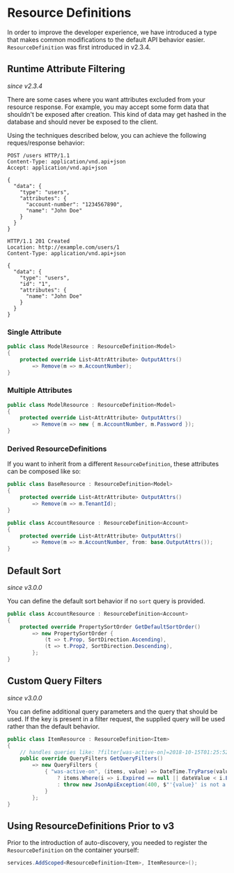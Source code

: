 # Resource Definitions

In order to improve the developer experience, we have introduced a type that makes
common modifications to the default API behavior easier. `ResourceDefinition` was first introduced in v2.3.4.

## Runtime Attribute Filtering

_since v2.3.4_

There are some cases where you want attributes excluded from your resource response.
For example, you may accept some form data that shouldn't be exposed after creation.
This kind of data may get hashed in the database and should never be exposed to the client.

Using the techniques described below, you can achieve the following reques/response behavior:

```http
POST /users HTTP/1.1
Content-Type: application/vnd.api+json
Accept: application/vnd.api+json

{
  "data": {
    "type": "users",
    "attributes": {
      "account-number": "1234567890",
      "name": "John Doe"
    }
  }
}
```

```http
HTTP/1.1 201 Created
Location: http://example.com/users/1
Content-Type: application/vnd.api+json

{
  "data": {
    "type": "users",
    "id": "1",
    "attributes": {
      "name": "John Doe"
    }
  }
}
```

### Single Attribute

```c#
public class ModelResource : ResourceDefinition<Model>
{
    protected override List<AttrAttribute> OutputAttrs()
        => Remove(m => m.AccountNumber);
}
```

### Multiple Attributes

```c#
public class ModelResource : ResourceDefinition<Model>
{
    protected override List<AttrAttribute> OutputAttrs()
        => Remove(m => new { m.AccountNumber, m.Password });
}
```

### Derived ResourceDefinitions

If you want to inherit from a different `ResourceDefinition`, these attributes can be composed like so:

```c#
public class BaseResource : ResourceDefinition<Model>
{
    protected override List<AttrAttribute> OutputAttrs()
        => Remove(m => m.TenantId);
}

public class AccountResource : ResourceDefinition<Account>
{
    protected override List<AttrAttribute> OutputAttrs()
        => Remove(m => m.AccountNumber, from: base.OutputAttrs());
}
```

## Default Sort

_since v3.0.0_

You can define the default sort behavior if no `sort` query is provided.

```c#
public class AccountResource : ResourceDefinition<Account>
{
    protected override PropertySortOrder GetDefaultSortOrder()
        => new PropertySortOrder {
            (t => t.Prop, SortDirection.Ascending),
            (t => t.Prop2, SortDirection.Descending),
        };
}
```

## Custom Query Filters

_since v3.0.0_

You can define additional query parameters and the query that should be used.
If the key is present in a filter request, the supplied query will be used rather than the default behavior.

```c#
public class ItemResource : ResourceDefinition<Item>
{
    // handles queries like: ?filter[was-active-on]=2018-10-15T01:25:52Z
    public override QueryFilters GetQueryFilters()
        => new QueryFilters {            
            { "was-active-on", (items, value) => DateTime.TryParse(value, out dateValue)
                ? items.Where(i => i.Expired == null || dateValue < i.Expired)
                : throw new JsonApiException(400, $"'{value}' is not a valid date.")
            }
        };
}
```

## Using ResourceDefinitions Prior to v3

Prior to the introduction of auto-discovery, you needed to register the
`ResourceDefinition` on the container yourself:

```c#
services.AddScoped<ResourceDefinition<Item>, ItemResource>();
```